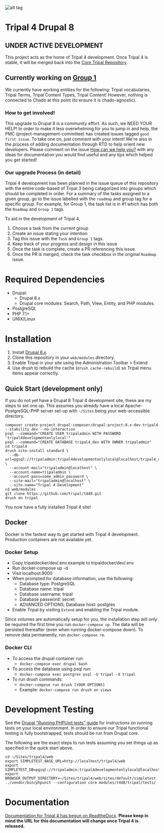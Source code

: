 ![alt tag](https://raw.githubusercontent.com/tripal/tripal/7.x-3.x/tripal/theme/images/tripal_logo.png)

# Tripal 4 Drupal 8

## UNDER ACTIVE DEVELOPMENT

This project acts as the home of Tripal 4 development. Once Tripal 4 is stable, it will be merged back into the [Core Tripal Repository](https://github.com/tripal/tripal). 

## Currently working on [Group 1](https://github.com/tripal/t4d8/issues/1)

We currently have working entities for the following: Tripal vocabularies, Tripal Terms, Tripal Content Types, Tripal Content! However, nothing is connected to Chado at this point (to ensure it is chado-agnostic).

### How to get involved!

This upgrade to Drupal 8 is a community effort. As such, we NEED YOUR HELP! In order to make it less overwhelming for you to jump in and help, the PMC (project-management-committee) has created issues tagged `good first issue`. To take one on, just comment with your intent! We're also in the process of adding documentation through RTD to help orient new developers. Please comment on the issue [How can we help you?](https://github.com/tripal/t4d8/issues/16) with any ideas for documentation you would find useful and any tips which helped you get started!

### Our upgrade Process (in detail)

Tripal 4 development has been planned in the issue queue of this repository with the entire code-based of Tripal 3 being catagorized into groups which should be completed in order. For a summary of the tasks assigned to a given group, go to the issue labelled with the `roadmap` and group tag for a specific group. For example, for Group 1, the task list is in #1 which has both the `Roadmap` and `Group 1` tags.

To aid in the development of Tripal 4, 
1. Choose a task from the current group
2. Create an issue stating your intention
3. Tag this issue with the `Task` and `Group 1` tags.
4. Keep track of your progress and design in this issue
5. Once the task is complete, create a PR referencing this issue.
6. Once the PR is merged, check the task checkbox in the original `Roadmap` issue.

# Required Dependencies
* Drupal:
  * Drupal 8.x
  * Drupal core modules: Search, Path, View, Entity, and PHP modules.
* PostgreSQL
* PHP 7.1+
* UNIX/Linux

# Installation

1. Install [Drupal 8.x](https://www.drupal.org/docs/develop/using-composer/using-composer-to-install-drupal-and-manage-dependencies).
2. Clone this repository in your `web/modules` directory.
3. Enable Tripal in your site using the Administration Toolbar > Extend
4. Use drush to rebuild the cache (`drush cache-rebuild`) so Tripal menu items appear correctly.

## Quick Start (development only)

If you do not yet have a Drupal 8 Tripal 4 development site, these are my steps to set one up. This assumes you already have a local Apache-PostgreSQL-PHP server set-up with `~/Sites` being your web-accessible directory.

```
composer create-project drupal-composer/drupal-project:8.x-dev tripal4 --stability dev --no-interaction
psql --command="CREATE USER tripaladmin WITH PASSWORD 'tripal4developmentonlylocal'"
psql --command="CREATE DATABASE tripal4_dev WITH OWNER tripaladmin"
cd tripal4
drush site-install standard \
  --db-url=pgsql://tripaladmin:tripal4developmentonlylocal@localhost/tripal4_dev \
  --account-mail="tripaladmin@localhost" \
  --account-name=tripaladmin \
  --account-pass=some_admin_password \
  --site-mail="tripaladmin@localhost" \
  --site-name="Tripal 4 Development"
cd web/modules
git clone https://github.com/tripal/t4d8.git
drush en tripal
```
You now have a fully installed Tripal 4 site!

## Docker

Docker is the fastest way to get started with Tripal 4 development. Production containers are not available yet.  

### Docker Setup
- Copy tripaldocker/dev/.env.example to tripaldocker/dev/.env
- Run docker-compose up -d
- Visit localhost:9000
- When prompted for database information, use the following:
  - Database type: PostgreSQL
  - Database name: tripal
  - Database username: tripal
  - Database password: secret
  - ADVANCED OPTIONS; Database host: postgres
- Enable Tripal by visiting `Extend` and enabling the Tripal module.

Since volumes are automatically setup for you, the installation step will only be required the first time you run `docker-compose up`. The data will be persisted thereafter (even when running docker-compose down).
To remove data permanently, run `docker-compose rm`. 

### Docker CLI
- To access the drupal container run:
  - `docker-compose exec drupal bash`
- To access the database using psql run:
  - `docker-compose exec postgres psql -U tripal -d tripal`
- To run drush commands:
  - `docker-compose run drush [YOUR OPTIONS]`
  - Example: `docker-compose run drush en views`
  
# Development Testing

See the [Drupal "Running PHPUnit tests" guide](https://www.drupal.org/node/2116263) for instructions on running tests on your local environment. In order to ensure our Tripal functional testing is fully bootstrapped, tests should be run from Drupal core.

The following are the exact steps to run tests assuming you set things up as specified in the quick start above.

```
cd ~/Sites/tripal4/web
export SIMPLETEST_BASE_URL=http://localhost/tripal4/web
export SIMPLETEST_DB=pgsql://tripaladmin:tripal4developmentonlylocal@localhost/tripal4_dev
export BROWSER_OUTPUT_DIRECTORY=~/Sites/tripal4/web/sites/default/simpletest
../vendor/bin/phpunit --configuration core modules/t4d8/tripal/tests/
```

# Documentation

[Documentation for Tripal 4 has begun on ReadtheDocs](https://tripal4.readthedocs.io/en/latest/dev_guide.html). **Please keep in mind the URL for this documentation will change once Tripal 4 is released.**
